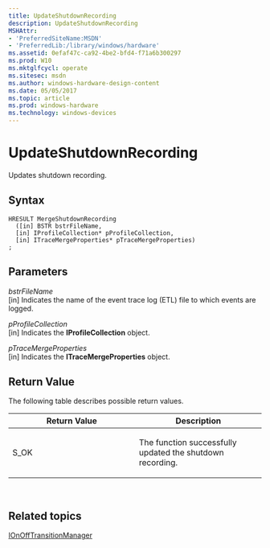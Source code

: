 ```yaml
---
title: UpdateShutdownRecording
description: UpdateShutdownRecording
MSHAttr:
- 'PreferredSiteName:MSDN'
- 'PreferredLib:/library/windows/hardware'
ms.assetid: 0efaf47c-ca92-4be2-bfd4-f71a6b300297
ms.prod: W10
ms.mktglfcycl: operate
ms.sitesec: msdn
ms.author: windows-hardware-design-content
ms.date: 05/05/2017
ms.topic: article
ms.prod: windows-hardware
ms.technology: windows-devices
---
```


# UpdateShutdownRecording


Updates shutdown recording.

## Syntax


``` syntax
HRESULT MergeShutdownRecording
  ([in] BSTR bstrFileName,
  [in] IProfileCollection* pProfileCollection,
  [in] ITraceMergeProperties* pTraceMergeProperties)
;
```

## Parameters


<a href="" id="bstrfilename"></a>*bstrFileName*  
\[in\] Indicates the name of the event trace log (ETL) file to which events are logged.

<a href="" id="pprofilecollection"></a>*pProfileCollection*  
\[in\] Indicates the **IProfileCollection** object.

<a href="" id="ptracemergeproperties"></a>*pTraceMergeProperties*  
\[in\] Indicates the **ITraceMergeProperties** object.

## Return Value


The following table describes possible return values.

<table>
<colgroup>
<col width="50%" />
<col width="50%" />
</colgroup>
<thead>
<tr class="header">
<th>Return Value</th>
<th>Description</th>
</tr>
</thead>
<tbody>
<tr class="odd">
<td><p>S_OK</p></td>
<td><p>The function successfully updated the shutdown recording.</p></td>
</tr>
</tbody>
</table>

 

## Related topics


[IOnOffTransitionManager](ionofftransitionmanager.md)

 

 







